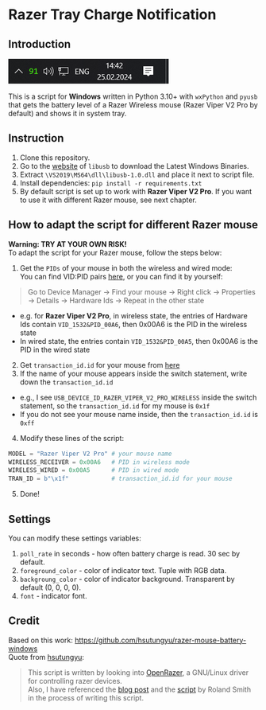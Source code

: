 # Razer Tray Charge Notification

## Introduction
![Screenshot](images/screenshot.png)<br>

This is a script for **Windows** written in Python 3.10+ with `wxPython` and `pyusb` that gets the battery level of a Razer Wireless mouse (Razer Viper V2 Pro by default) and shows it in system tray.<br>

## Instruction

1. Clone this repository.
2. Go to the [website](https://libusb.info/) of `libusb` to download the Latest Windows Binaries.
3. Extract `\VS2019\MS64\dll\libusb-1.0.dll` and place it next to script file.
4. Install dependencies: `pip install -r requirements.txt`
5. By default script is set up to work with **Razer Viper V2 Pro**. If you want to use it with different Razer mouse, see next chapter.   

## How to adapt the script for different Razer mouse

**Warning: TRY AT YOUR OWN RISK!**<br>
To adapt the script for your Razer mouse, follow the steps below: 
1. Get the `PIDs` of your mouse in both the wireless and wired mode:<br>
You can find VID:PID pairs [here](https://github.com/openrazer/openrazer?tab=readme-ov-file#mice), or you can find it by yourself: 


> Go to Device Manager -> Find your mouse -> Right click -> Properties -> Details -> Hardware Ids -> Repeat in the other state
  * e.g. for **Razer Viper V2 Pro**, in wireless state, the entries of Hardware Ids contain `VID_1532&PID_00A6`, then 0x00A6 is the PID in the wireless state
  * In wired state, the entries contain `VID_1532&PID_00A5`, then 0x00A6 is the PID in the wired state
2. Get `transaction_id.id` for your mouse from [here](https://github.com/openrazer/openrazer/blob/85e81ae3ba08f2af33031e8a08a4f0ecc6adee91/driver/razermouse_driver.c#L1132)
3. If the name of your mouse appears inside the switch statement, write down the `transaction_id.id`
  * e.g., I see `USB_DEVICE_ID_RAZER_VIPER_V2_PRO_WIRELESS` inside the switch statement, so the `transaction_id.id` for my mouse is `0x1f`
  * If you do not see your mouse name inside, then the `transaction_id.id` is `0xff`
4. Modify these lines of the script:
```python
MODEL = "Razer Viper V2 Pro" # your mouse name
WIRELESS_RECEIVER = 0x00A6   # PID in wireless mode
WIRELESS_WIRED = 0x00A5      # PID in wired mode
TRAN_ID = b"\x1f"            # transaction_id.id for your mouse
```
5. Done!

## Settings
You can modify these settings variables:
1. `poll_rate` in seconds - how often battery charge is read. 30 sec by default.
2. `foreground_color` - color of indicator text. Tuple with RGB data.
3. `backgroung_color` - color of indicator background. Transparent by default (0, 0, 0, 0).
4. `font` - indicator font.

## Credit

Based on this work: https://github.com/hsutungyu/razer-mouse-battery-windows<br>
Quote from [hsutungyu](https://github.com/hsutungyu):
> This script is written by looking into [OpenRazer](https://github.com/openrazer/openrazer), a GNU/Linux driver for controlling razer devices.<br>
Also, I have referenced the [blog post](https://rsmith.home.xs4all.nl/hardware/setting-the-razer-ornata-chroma-color-from-userspace.html) and the [script](https://github.com/rsmith-nl/scripts/blob/main/set-ornata-chroma-rgb.py) by Roland Smith in the process of writing this script.

